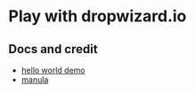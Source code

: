 Play with dropwizard.io
=======================

## Docs and credit
- [hello world demo](http://www.dropwizard.io/0.9.2/docs/getting-started.html)
- [manula](http://www.dropwizard.io/0.9.2/docs/manual/index.html#manual-index)